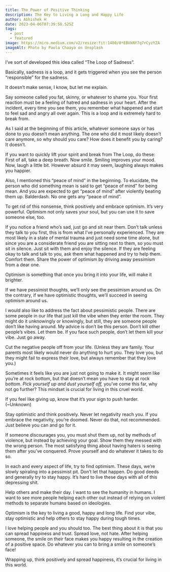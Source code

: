 ```yaml
---
title: The Power of Positive Thinking
description: The Key to Living a Long and Happy Life
author: Abhishek H
date: 2023-04-06T07:39:58.525Z
tags:
  - post
  - featured
image: https://miro.medium.com/v2/resize:fit:1400/0*EBVkNY7q7rCyzYZA
imageAlt: Photo by Paola Chaaya on Unsplash
---
```

<!--StartFragment-->

I’ve sort of developed this idea called “The Loop of Sadness”.

Basically, sadness is a loop, and it gets triggered when you see the person “responsible” for the sadness.

It doesn’t make sense, I know, but let me explain.

Say someone called you fat, skinny, or whatever to shame you. Your first reaction must be a feeling of hatred and sadness in your heart. After the incident, every time you see them, you remember what happened and start to feel sad and angry all over again. This is a loop and is extremely hard to break from.

As I said at the beginning of this article, whatever someone says or has done to you doesn’t mean anything. The one who did it most likely doesn’t care anymore, so why should you care? How does it benefit you by caring? It doesn’t.

If you want to quickly lift your spirit and break from The Loop, do these: First of all, take a deep breath. Now smile. Smiling improves your mood. Now, laugh a little bit. However absurd it may seem, laughing always makes you happier.

Also, I mentioned this “peace of mind” in the beginning. To elucidate, the person who did something mean is said to get “peace of mind” for being mean. And you are expected to get “peace of mind” after violently beating them up. Balderdash. No one gets any “peace of mind”.

To get rid of this nonsense, think positively and embrace optimism. It’s very powerful. Optimism not only saves your soul, but you can use it to save someone else, too.

If you notice a friend who’s sad, just go and sit near them. Don’t talk unless they talk to you first, this is from what I’ve personally experienced. They are most likely in a state of mental trauma and just need some time alone, but since you are a considerate friend you are sitting next to them, so you must sit in silence. Just sit with them and enjoy the silence. If they are feeling okay to talk and talk to you, ask them what happened and try to help them. Comfort them. Share the power of optimism by driving away pessimism from a dear one.

Optimism is something that once you bring it into your life, will make it brighter.

If we have pessimist thoughts, we’ll only see the pessimism around us. On the contrary, if we have optimistic thoughts, we’ll succeed in seeing optimism around us.

I would also like to address the fact about pessimistic people. There are some people in our life that just kill the vibe when they enter the room. They might do it unknowingly or knowingly, but still, they are someone people don’t like having around. My advice is don’t be this person. Don’t kill other people’s vibes. Let them be. If you face such people, don’t let them kill your vibe. Just go away.

Cut the negative people off from your life. (Unless they are family. Your parents most likely would never do anything to hurt you. They love you, but they might fail to express their love, but always remember that they love you.)

Sometimes it feels like you are just not going to make it. It might seem like you’re at rock bottom, but that doesn’t mean you have to stay at rock bottom. *Pick yourself up and dust yourself off,* you’ve come this far, why not go further? This mindset is crucial for living in this cruel world.

If you feel like giving up, know that it’s your sign to push harder. (~Unknown)

Stay optimistic and think positively. Never let negativity reach you. If you embrace the negativity, you’re doomed. Never do that, not recommended. Just believe you can and go for it.

If someone discourages you, you must shut them up, not by methods of violence, but instead by achieving your goal. Show them they messed with the wrong person. The most satisfying thing about having haters is seeing them after you’ve conquered. Prove yourself and do whatever it takes to do so.

In each and every aspect of life, try to find optimism. These days, we’re slowly spiraling into a pessimist pit. Don’t let that happen. Do good deeds and generally try to stay happy. It’s hard to live these days with all of this depressing shit.

Help others and make their day. I want to see the humanity in humans. I want to see more people helping each other out instead of relying on violent methods to separate humans based on ideologies.

Optimism is the key to living a good, happy and long life. Find your vibe, stay optimistic and help others to stay happy during tough times.

I love helping people and you should too. The best thing about it is that you can spread happiness and trust. Spread love, not hate. After helping someone, the smile on their face makes you happy resulting in the creation of a positive space. Do whatever you can to bring a smile on someone’s face!

Wrapping up, think positively and spread happiness, it’s crucial for living in this world.



<!--EndFragment-->